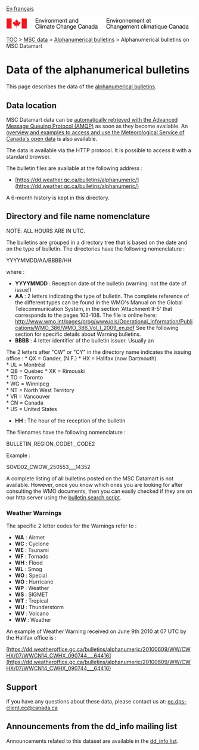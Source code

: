 [En français](readme_bulletins-datamart_fr.md)

![ECCC logo](../../img_eccc-logo.png)

[TOC](../../readme_en.md) > [MSC data](../readme_en.md) > [Alphanumerical bulletins](readme_bulletins_en.md) > Alphanumerical bulletins on MSC Datamart

# Data of the alphanumerical bulletins 

This page describes the data of the [alphanumerical bulletins](readme_bulletins_en.md).

## Data location

MSC Datamart data can be [automatically retrieved with the Advanced Message Queuing Protocol (AMQP)](../../msc-datamart/amqp_en.md) as soon as they become available. An [overview and examples to access and use the Meteorological Service of Canada's open data](../../usage/readme_en.md) is also available.

The data is available via the HTTP protocol. It is possible to access it with a standard browser. 

The bulletin files are available at the following address :

* [https://dd.weather.gc.ca/bulletins/alphanumeric/](https://dd.weather.gc.ca/bulletins/alphanumeric/)

A 6-month history is kept in this directory.

## Directory and file name nomenclature 

NOTE: ALL HOURS ARE IN UTC.

The bulletins are grouped in a directory tree that is based on the date
and on the type of bulletin.
The directories have the following nomenclature :

YYYYMMDD/AA/BBBB/HH

where :
* __YYYYMMDD__ : Reception date of the bulletin (warning: not the date of issue!)
* __AA__ : 2 letters indicating the type of bulletin. The complete reference of 
the different types can be found in the WMO's Manual on the Global
Telecommunication System, in the section 'Attachment II-5' that
corresponds to the pages 103-108. The file is online here:
http://www.wmo.int/pages/prog/www/ois/Operational_Information/Publications/WMO_386/WMO_386_Vol_I_2009_en.pdf
See the following section for specific details about Warning bulletins. 
* __BBBB__ : 4 letter identifier of the bulletin issuer. Usually an 

The 2 letters after "CW" or "CY" in the directory name indicates the issuing office :
    * QX = Gander, (N.F.) 
    * HX = Halifax (now Dartmouth)  
    * UL = Montréal  
    * QB = Québec 
    * XK = Rimouski  
    * TO = Toronto  
    * WG = Winnipeg  
    * NT = North West Territory  
    * VR = Vancouver  
    * CN = Canada  
    * US = United States 
* __HH__ : The hour of the reception of the bulletin

The filenames have the following nomenclature :

BULLETIN_REGION_CODE1__CODE2

Example :

SOVD02_CWOW_250553___14352

A complete listing of all bulletins posted on the MSC Datamart is not available. 
However, once you know which ones you are looking for after consulting the WMO documents, 
then you can easily checked if they are on our http server using the [bulletin search script](https://collaboration.cmc.ec.gc.ca/cmc/cmos/public_doc/msc-data/bulletins/CMC_Bulletin_Search_Help_en.pdf).

### Weather Warnings

The specific 2 letter codes for the Warnings refer to :
* __WA__ : Airmet
* __WC__ : Cyclone
* __WE__ : Tsunami
* __WF__ : Tornado
* __WH__ : Flood
* __WL__ : Smog
* __WO__ : Special
* __WO__ : Hurricane
* __WP__ : Weather
* __WS__ : SIGMET
* __WT__ : Tropical
* __WU__ : Thunderstorm
* __WV__ : Volcano
* __WW__ : Weather

An example of Weather Warning received on June 9th 2010 at 07 UTC by the 
Halifax office is :

[https://dd.weatheroffice.gc.ca/bulletins/alphanumeric/20100609/WW/CWHX/07/WWCN14_CWHX_090744___64416](https://dd.weatheroffice.gc.ca/bulletins/alphanumeric/20100609/WW/CWHX/07/WWCN14_CWHX_090744___64416)

## Support

If you have any questions about these data, please contact us at: ec.dps-client.ec@canada.ca

## Announcements from the dd_info mailing list 

Announcements related to this dataset are available in the [dd_info list](https://lists.ec.gc.ca/cgi-bin/mailman/listinfo/dd_info).

